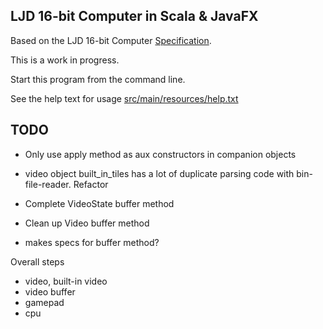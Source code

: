 LJD 16-bit Computer in Scala & JavaFX
-------------------------------------

Based on the LJD 16-bit Computer
[Specification](https://github.com/lj-ditrapani/16-bit-computer-specification).

This is a work in progress.

Start this program from the command line.

See the help text for usage [src/main/resources/help.txt](src/main/resources/help.txt)


TODO
----

- Only use apply method as aux constructors in companion objects

- video object built_in_tiles has a lot of duplicate parsing code with
  bin-file-reader.  Refactor
- Complete VideoState buffer method
- Clean up Video buffer method
- makes specs for buffer method?

Overall steps
- video, built-in video
- video buffer
- gamepad
- cpu
